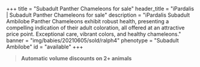 +++
title = "Subadult Panther Chameleons for sale"
header_title = "iPardalis | Subadult Panther Chameleons for sale"
description = "iPardalis Subadult Ambilobe Panther Chameleons exhibit robust health, presenting a compelling indication of their adult coloration, all offered at an attractive price point. Exceptional care, vibrant colors, and healthy chameleons."
banner = "img/babies/20210605/sold/ralph4"
phenotype = "Subadult Ambilobe"
id = "available"
+++

> **Automatic volume discounts on 2+ animals**

